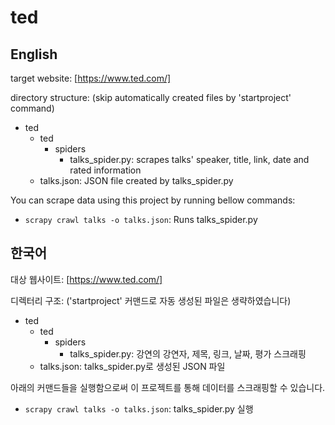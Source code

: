 # ted

## English

target website: [https://www.ted.com/]

directory structure: (skip automatically created files by 'startproject' command)

- ted
    - ted
        - spiders
            - talks_spider.py: scrapes talks' speaker, title, link, date and rated information
    - talks.json: JSON file created by talks_spider.py

You can scrape data using this project by running bellow commands:

- `scrapy crawl talks -o talks.json`: Runs talks_spider.py

## 한국어

대상 웹사이트: [https://www.ted.com/]

디렉터리 구조: ('startproject' 커맨드로 자동 생성된 파일은 생략하였습니다)

- ted
    - ted
        - spiders
            - talks_spider.py: 강연의 강연자, 제목, 링크, 날짜, 평가 스크래핑
    - talks.json: talks_spider.py로 생성된 JSON 파일

아래의 커맨드들을 실행함으로써 이 프로젝트를 통해 데이터를 스크래핑할 수 있습니다.

- `scrapy crawl talks -o talks.json`: talks_spider.py 실행